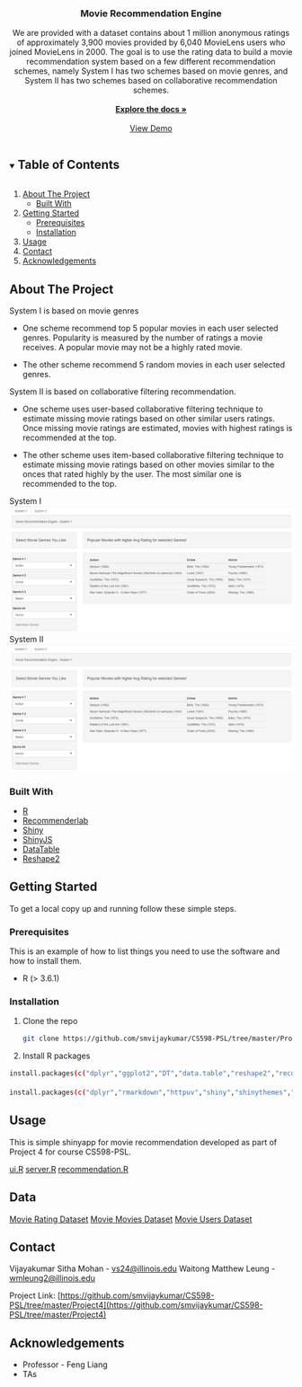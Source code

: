 <p align="center">
  <h3 align="center">Movie Recommendation Engine</h3>

  <p align="center">
   We are provided with a dataset contains about 1 million anonymous ratings of approximately 3,900 movies provided by 6,040 MovieLens users who joined MovieLens in 2000. The goal is to use the rating data to build a movie recommendation system based on a few different recommendation schemes, namely System I has two schemes based on movie genres, and System II has two schemes based on collaborative recommendation schemes.
    <br />
    <br />
    <a href="https://github.com/smvijaykumar/CS598-PSL/tree/master/Project4"><strong>Explore the docs »</strong></a>
    <br />
    <br />
    <a href="http://40.85.185.52:3838/cs598-psl-project4/">View Demo</a>
    </p>
</p>

<!-- TABLE OF CONTENTS -->
<details open="open">
  <summary><h2 style="display: inline-block">Table of Contents</h2></summary>
  <ol>
    <li>
      <a href="#about-the-project">About The Project</a>
      <ul>
        <li><a href="#built-with">Built With</a></li>
      </ul>
    </li>
    <li>
      <a href="#getting-started">Getting Started</a>
      <ul>
        <li><a href="#prerequisites">Prerequisites</a></li>
        <li><a href="#installation">Installation</a></li>
      </ul>
    </li>
    <li><a href="#usage">Usage</a></li>
    <li><a href="#contact">Contact</a></li>
    <li><a href="#acknowledgements">Acknowledgements</a></li>
  </ol>
</details>

<!-- ABOUT THE PROJECT -->
## About The Project

System I is based on movie genres

- One scheme recommend top 5 popular movies in each user selected genres. Popularity is measured by the number of ratings a movie receives. A popular movie may not be a highly rated movie. 

- The other scheme recommend 5 random movies in each user selected genres.

System II is based on collaborative filtering recommendation. 

- One scheme uses user-based collaborative filtering technique to estimate missing movie ratings based on other similar users ratings. Once missing movie ratings are estimated, movies with highest ratings is recommended at the top. 

- The other scheme uses item-based collaborative filtering technique to estimate missing movie ratings based on other movies similar to the onces that rated highly by the user. The most similar one is recommended to the top.

System I
<img src="https://github.com/smvijaykumar/CS598-PSL/blob/master/Project4/system1.PNG" alt="System I"/>
System II
<img src="https://github.com/smvijaykumar/CS598-PSL/blob/master/Project4/system1.PNG" alt="System II"/>


### Built With

* [R](R)
* [Recommenderlab](Recommenderlab)
* [Shiny](Shiny)
* [ShinyJS](ShinyJS)
* [DataTable](DataTable)
* [Reshape2](Reshape2)

<!-- GETTING STARTED -->
## Getting Started

To get a local copy up and running follow these simple steps.

### Prerequisites

This is an example of how to list things you need to use the software and how to install them.
* R (> 3.6.1)

### Installation

1. Clone the repo
   ```sh
   git clone https://github.com/smvijaykumar/CS598-PSL/tree/master/Project4.git
   ```
2. Install R packages
  ```sh
install.packages(c("dplyr","ggplot2","DT","data.table","reshape2","recommenderlab","Matrix","tidytable","knitr","data.table","tidytable"))

install.packages(c("dplyr","rmarkdown","httpuv","shiny","shinythemes","shinycssloaders","shinyjs","shinyratinginput"))
   ```

<!-- USAGE EXAMPLES -->
## Usage

This is simple shinyapp for movie recommendation developed as part of Project 4 for course CS598-PSL. 

[ui.R](ui.R)
[server.R](server.R)
[recommendation.R](recommendation.R)

<!-- Data-->
## Data
[Movie Rating Dataset](ratings.dat)
[Movie Movies Dataset](movies.dat)
[Movie Users Dataset](users.dat)

<!-- CONTACT -->
## Contact

Vijayakumar Sitha Mohan - vs24@illinois.edu
Waitong Matthew Leung   - wmleung2@illinois.edu

Project Link: [https://github.com/smvijaykumar/CS598-PSL/tree/master/Project4](https://github.com/smvijaykumar/CS598-PSL/tree/master/Project4)

<!-- ACKNOWLEDGEMENTS -->
## Acknowledgements

* Professor - Feng Liang
* TAs
